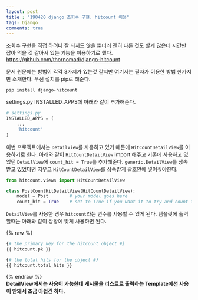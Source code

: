 ```yaml
---
layout: post
title : "190420 django 조회수 구현, hitcount 이용"
tags: Django
comments: true
---
```


조회수 구현을 직접 하려니 잘 되지도 않을 뿐더러 괜히 다른 것도 할게 많은데 시간만 잡아 먹을 것 같아서 있는 기능을 이용하기로 했다.
<https://github.com/thornomad/django-hitcount>

문서 원문에는 방법이 각각 3가지가 있는것 같지만 여기서는 필자가 이용한 방법 한가지만 소개한다.
우선 설치를 pip로 해준다.

`pip install django-hitcount`

settings.py INSTALLED_APPS에 아래와 같이 추가해준다.

```python
# settings.py
INSTALLED_APPS = (
    ...
    'hitcount'
)
```
이번 프로젝트에서는 `DetailView`를 사용하고 있기 때문에 `HitCountDetailView`를 이용하기로 한다.
아래와 같이 `HitCountDetailView` import 해주고 기존에 사용하고 있었던 `DetailView`에 `count_hit = True`를 추가해준다.
`generic.DetailView`를 상속받고 있었다면 지우고 `HitCountDetailView`를 상속받게 괄호안에 넣어줘야한다.

```python
from hitcount.views import HitCountDetailView

class PostCountHitDetailView(HitCountDetailView):
    model = Post        # your model goes here
    count_hit = True    # set to True if you want it to try and count the hit
```

`DetailView`를 사용한 경우 `hitcount`라는 변수를 사용할 수 있게 된다.
템플릿에 출력할때는 아래와 같이 상황에 맞게 사용하면 된다.

{% raw %}

```python
{# the primary key for the hitcount object #}
{{ hitcount.pk }}

{# the total hits for the object #}
{{ hitcount.total_hits }}
```

{% endraw %}  
**DetailView에서는 사용이 가능한데 게시물을 리스트로 출력하는 Template에선 사용이 안돼서 조금 아쉽긴 하다.**

